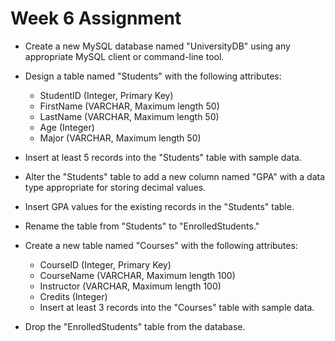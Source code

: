 # Week 6 Assignment

- Create a new MySQL database named "UniversityDB" using any appropriate MySQL client or command-line tool.
- Design a table named "Students" with the following attributes:
  - StudentID (Integer, Primary Key)
  - FirstName (VARCHAR, Maximum length 50)
  - LastName (VARCHAR, Maximum length 50)
  - Age (Integer)
  - Major (VARCHAR, Maximum length 50)
- Insert at least 5 records into the "Students" table with sample data.
- Alter the "Students" table to add a new column named "GPA" with a data type appropriate for storing decimal values.
- Insert GPA values for the existing records in the "Students" table.
- Rename the table from "Students" to "EnrolledStudents."

- Create a new table named "Courses" with the following attributes:
  - CourseID (Integer, Primary Key)
  - CourseName (VARCHAR, Maximum length 100)
  - Instructor (VARCHAR, Maximum length 100)
  - Credits (Integer)
  - Insert at least 3 records into the "Courses" table with sample data.
- Drop the "EnrolledStudents" table from the database.
